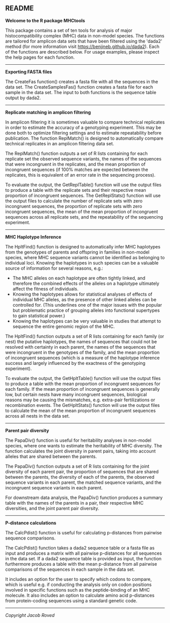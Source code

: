 ## README

**Welcome to the R package MHCtools**

This package contains a set of ten tools for analysis of major histocompatibility complex (MHC) data in non-model species. The functions are tailored for amplicon data sets that have been filtered using the 'dada2' method (for more information visit <https://benjjneb.github.io/dada2>). Each of the functions are described below. For usage examples, please inspect the help pages for each function.
***
**Exporting FASTA files**

The CreateFas function() creates a fasta file with all the sequences in the data set.
The CreateSamplesFas() function creates a fasta file for each sample in the data set.
The input to both functions is the sequence table output by dada2.
***
**Replicate matching in amplicon filtering**

In amplicon filtering it is sometimes valuable to compare technical replicates in order to estimate the accuracy of a genotyping experiment. This may be done both to optimize filtering settings and to estimate repeatability before publication. The function ReplMatch() is designed to automatically compare technical replicates in an amplicon filtering data set.

The ReplMatch() function outputs a set of R lists containing for each replicate set the observed sequence variants, the names of the sequences that were incongruent in the replicates, and the mean proportion of incongruent sequences (if 100% matches are expected between the replicates, this is equivalent of an error rate in the sequencing process).

To evaluate the output, the GetReplTable() function will use the output files to produce a table with the replicate sets and their respective mean proportion of incongruent sequences. The GetReplStats() function will use the output files to calculate the number of replicate sets with zero incongruent sequences, the proportion of replicate sets with zero incongruent sequences, the mean of the mean proportion of incongruent sequences across all replicate sets, and the repeatability of the sequencing experiment.
***
**MHC Haplotype Inference**

The HpltFind() function is designed to automatically infer MHC haplotypes from the genotypes of parents and offspring in families in non-model species, where MHC sequence variants cannot be identified as belonging to individual loci. Knowing the haplotypes in such species can be a valuable source of information for several reasons, e.g.:

* The MHC alleles on each haplotype are often tightly linked, and therefore the combined effects of the alleles on a haplotype ultimately affect the fitness of individuals.
* Knowing the haplotypes allows for statistical analyses of effects of individual MHC alleles, as the presence of other linked alleles can be controlled for. (This underlines one of the major issues with the popular but problematic practice of grouping alleles into functional supertypes to gain statistical power.)
* Knowing the haplotypes can be very valuable in studies that attempt to sequence the entire genomic region of the MHC.

The HpltFind() function outputs a set of R lists containing for each family (or nest) the putative haplotypes, the names of sequences that could not be resolved with certainty in each parent, the names of the sequences that were incongruent in the genotypes of the family, and the mean proportion of incongruent sequences (which is a measure of the haplotype inference success and largely influenced by the exactness of the genotyping experiment).

To evaluate the output, the GetHpltTable() function will use the output files to produce a table with the mean proportion of incongruent sequences for each family. If the mean proportion of incongruent sequences is generally low, but certain nests have many incongruent sequences, biological reasons may be causing the mismatches, e.g. extra-pair fertilizations or recombination events. The GetHpltStats() function will use the output files to calculate the mean of the mean proportion of incongruent sequences across all nests in the data set.
***
**Parent pair diversity**

The PapaDiv() function is useful for heritability analyses in non-model species, where one wants to estimate the heritability of MHC diversity. The function calculates the joint diversity in parent pairs, taking into account alleles that are shared between the parents.

The PapaDiv() function outputs a set of R lists containing for the joint diversity of each parent pair, the proportion of sequences that are shared between the parents, the diversity of each of the parents, the observed sequence variants in each parent, the matched sequence variants, and the incongruent sequence variants in each parent.

For downstream data analysis, the PapaDiv() function produces a summary table with the names of the parents in a pair, their respective MHC diversities, and the joint parent pair diversity.
***
**P-distance calculations**

The CalcPdist() function is useful for calculating p-distances from pairwise sequence comparisons.

The CalcPdist() function takes a dada2 sequence table or a fasta file as input and produces a matrix with all pairwise p-distances for all sequences in the data set. If a dada2 sequence table is provided as input, the function furthermore produces a table with the mean p-distance from all pairwise comparisons of the sequences in each sample in the data set. 

It includes an option for the user to specify which codons to compare, which is useful e.g. if conducting the analysis only on codon positions involved in specific functions such as the peptide-binding of an MHC molecule. It also includes an option to calculate amino acid p-distances from protein-coding sequences using a standard genetic code.
***
*Copyright Jacob Roved*
